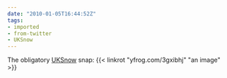 ```yaml
---
date: "2010-01-05T16:44:52Z"
tags:
- imported
- from-twitter
- UKSnow
---
```

The obligatory [UKSnow](/tags/uksnow) snap:  {{< linkrot "yfrog.com/3gxibhj" "an image" >}}
